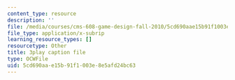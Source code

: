 ```yaml
---
content_type: resource
description: ''
file: /media/courses/cms-608-game-design-fall-2010/5cd690aae15b91f1003e8e5afd24bc63_68554.srt
file_type: application/x-subrip
learning_resource_types: []
resourcetype: Other
title: 3play caption file
type: OCWFile
uid: 5cd690aa-e15b-91f1-003e-8e5afd24bc63
---
```

